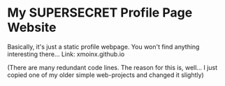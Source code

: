 # My SUPERSECRET Profile Page Website

Basically, it's just a static profile webpage. You won't find anything interesting there...
Link: xmoinx.github.io

(There are many redundant code lines. The reason for this is, well... I just copied one of my older simple web-projects and changed it slightly)
